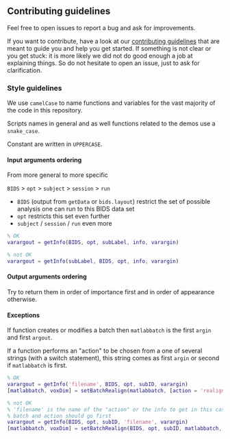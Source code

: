 ## Contributing guidelines

Feel free to open issues to report a bug and ask for improvements.

If you want to contribute, have a look at our
[contributing guidelines](https://github.com/cpp-lln-lab/.github/blob/main/CONTRIBUTING.md)
that are meant to guide you and help you get started. If something is not clear
or you get stuck: it is more likely we did not do good enough a job at
explaining things. So do not hesitate to open an issue, just to ask for
clarification.

### Style guidelines

We use `camelCase` to name functions and variables for the vast majority of the
code in this repository.

Scripts names in general and as well functions related to the demos use a
`snake_case`.

Constant are written in `UPPERCASE`.

#### Input arguments ordering

From more general to more specific

`BIDS` > `opt` > `subject` > `session` > `run`

-   `BIDS` (output from `getData` or `bids.layout`) restrict the set of possible
    analysis one can run to this BIDS data set
-   `opt` restricts this set even further
-   `subject` / `session` / `run` even more

```matlab
% OK
varargout = getInfo(BIDS, opt, subLabel, info, varargin)

% not OK
varargout = getInfo(subLabel, BIDS, opt, info, varargin)
```

#### Output arguments ordering

Try to return them in order of importance first and in order of appearance
otherwise.

#### Exceptions

If function creates or modifies a batch then `matlabbatch` is the first `argin`
and first `argout`.

If a function performs an "action" to be chosen from a one of several strings
(with a switch statement), this string comes as first `argin` or second if
`matlabbatch` is first.

```matlab
% OK
varargout = getInfo('filename', BIDS, opt, subID, varargin)
[matlabbatch, voxDim] = setBatchRealign(matlabbatch, [action = 'realign',] BIDS, opt, subID)

% not OK
% 'filename' is the name of the "action" or the info to get in this case
% batch and action should go first
varargout = getInfo(BIDS, opt, subID, 'filename', varargin)
[matlabbatch, voxDim] = setBatchRealign(BIDS, opt, subID, matlabbatch, [action = 'realign'])
```
